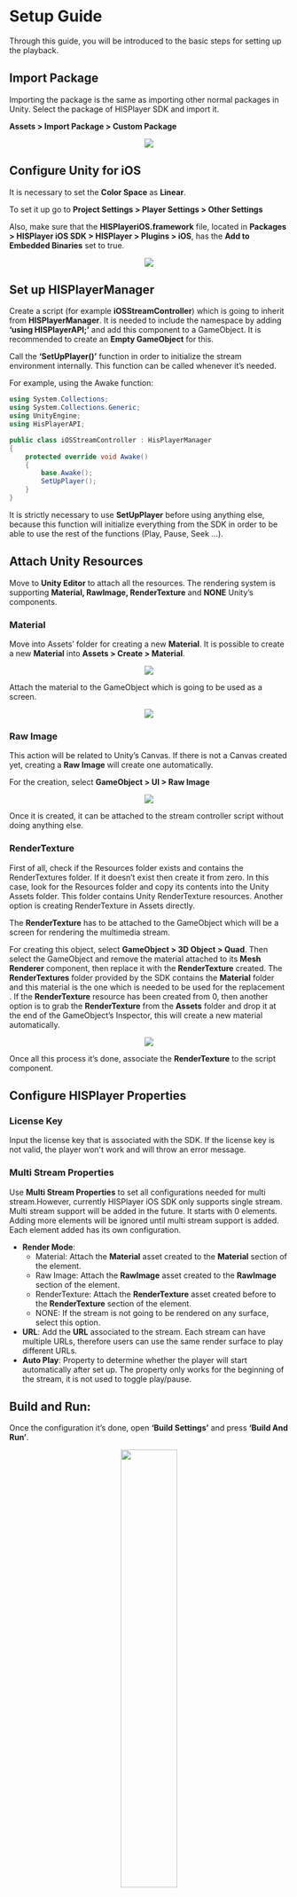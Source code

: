 # Setup Guide
Through this guide, you will be introduced to the basic steps for setting up the playback.

## Import Package
Importing the package is the same as importing other normal packages in Unity. Select the package of HISPlayer SDK and import it.

**Assets > Import Package > Custom Package**

<p align="center">
<img src="./assets/import-package.png">
</p>


## Configure Unity for iOS
It is necessary to set the **Color Space** as **Linear**.

To set it up go to **Project Settings > Player Settings > Other Settings**

Also, make sure that the **HISPlayeriOS.framework** file, located in **Packages > HISPlayer iOS SDK > HISPlayer > Plugins > iOS**, has the **Add to Embedded Binaries** set to true.

<p align="center">
<img src="./assets/embedded-bin.png">
</p>

## Set up HISPlayerManager
Create a script (for example **iOSStreamController**) which is going to inherit from **HISPlayerManager**. It is needed to include the namespace by adding **‘using HISPlayerAPI;’** and add this component to a GameObject. It is recommended to create an **Empty GameObject** for this.

Call the **‘SetUpPlayer()’** function in order to initialize the stream environment internally. This function can be called whenever it’s needed.

For example, using the Awake function:
```C#
using System.Collections;
using System.Collections.Generic;
using UnityEngine;
using HisPlayerAPI;

public class iOSStreamController : HisPlayerManager
{
    protected override void Awake()
    {
        base.Awake();
        SetUpPlayer();
    }
}
```
It is strictly necessary to use **SetUpPlayer** before using anything else, because this function will initialize everything from the SDK in order to be able to use the rest of the functions (Play, Pause, Seek …).

## Attach Unity Resources
Move to **Unity Editor** to attach all the resources. The rendering system is supporting **Material, RawImage, RenderTexture** and **NONE**  Unity’s components.

### Material
Move into Assets’ folder for creating a new **Material**. It is possible to create a new **Material** into **Assets > Create > Material**.

<p align="center">
<img src="./assets/material.png">
</p>

Attach the material to the GameObject which is going to be used as a screen.

<p align="center">
<img src="./assets/attach-material.png">
</p>

### Raw Image
This action will be related to Unity’s Canvas. If there is not a Canvas created yet, creating a **Raw Image** will create one automatically.

For the creation, select **GameObject > UI > Raw Image**

<p align="center">
<img src="./assets/rawimage.png">
</p>

Once it is created, it can be attached to the stream controller script without doing anything else.

### RenderTexture
First of all, check if the Resources folder exists and contains the RenderTextures folder. If it doesn’t exist then create it from zero. In this case, look for the Resources folder and copy its contents into the Unity Assets folder. This folder contains Unity RenderTexture resources. Another option is creating RenderTexture in Assets directly.

The **RenderTexture** has to be attached to the GameObject which will be a screen for rendering the multimedia stream.

For creating this object, select **GameObject > 3D Object > Quad**. Then select the GameObject and remove the material attached to its **Mesh Renderer** component, then replace it with the **RenderTexture** created. The **RenderTextures** folder provided by the SDK contains the **Material** folder and this material is the one which is needed to be used for the replacement . If the **RenderTexture** resource has been created from 0, then another option is to grab the **RenderTexture** from the **Assets** folder and drop it at the end of the GameObject’s Inspector, this will create a new material automatically.

<p align="center">
<img src="./assets/rendertexture.png">
</p>

Once all this process it’s done, associate the **RenderTexture** to the script component.

## Configure HISPlayer Properties
### License Key
Input the license key that is associated with the SDK. If the license key is not valid, the player won't work and will throw an error message.
### Multi Stream Properties
Use **Multi Stream Properties** to set all configurations needed for multi stream.However, currently HISPlayer iOS SDK only supports single stream. Multi stream support will be added in the future. It starts with 0 elements. Adding more elements will be ignored until multi stream support is added. Each element added has its own configuration.
* **Render Mode**:
  * Material: Attach the **Material** asset created to the **Material** section of the element.
  * Raw Image: Attach the **RawImage** asset created to the **RawImage** section of the element.
  * RenderTexture: Attach the **RenderTexture** asset created before to the **RenderTexture** section of the element.
  * NONE: If the stream is not going to be rendered on any surface, select this option.
* **URL**: Add the **URL** associated to the stream. Each stream can have multiple URLs, therefore users can use the same render surface to play different URLs.
* **Auto Play**: Property to determine whether the player will start automatically after set up. The property only works for the beginning of the stream, it is not used to toggle play/pause.

## Build and Run:
Once the configuration it’s done, open **‘Build Settings’** and press **‘Build And Run’**.
<p align="center">
<img src="./assets/build-run.png" width=45%>
</p>
